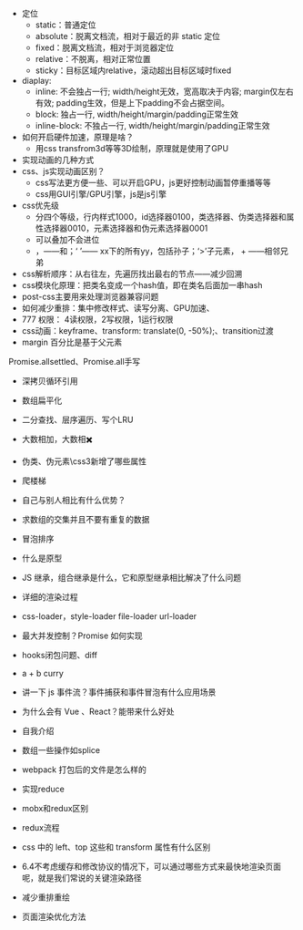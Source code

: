 - 定位
  - static：普通定位
  - absolute：脱离文档流，相对于最近的非 static 定位
  - fixed：脱离文档流，相对于浏览器定位
  - relative：不脱离，相对正常位置
  - sticky：目标区域内relative，滚动超出目标区域时fixed
- diaplay:
  - inline: 不会独占一行; width/height无效，宽高取决于内容; margin仅左右有效; padding生效，但是上下padding不会占据空间。
  - block: 独占一行, width/height/margin/padding正常生效
  - inline-block: 不独占一行, width/height/margin/padding正常生效
- 如何开启硬件加速，原理是啥？
  - 用css transfrom3d等等3D绘制，原理就是使用了GPU
- 实现动画的几种方式
- css、js实现动画区别？
  - css写法更方便一些、可以开启GPU，js更好控制动画暂停重播等等
  - css用GUI引擎/GPU引擎，js是js引擎
- css优先级
  - 分四个等级，行内样式1000，id选择器0100，类选择器、伪类选择器和属性选择器0010，元素选择器和伪元素选择器0001
  - 可以叠加不会进位
  - ，——和；‘ ’—— xx下的所有yy，包括孙子；‘>’子元素， + ——相邻兄弟
- css解析顺序：从右往左，先遍历找出最右的节点——减少回溯
- css模块化原理：把类名变成一个hash值，即在类名后面加一串hash
- post-css主要用来处理浏览器兼容问题
- 如何减少重排：集中修改样式、读写分离、GPU加速、
- 777 权限： 4读权限，2写权限，1运行权限
- css动画：keyframe、transform: translate(0, -50%);、transition过渡
- margin 百分比是基于父元素




Promise.allsettled、Promise.all手写

- 深拷贝循环引用
- 数组扁平化
- 二分查找、层序遍历、写个LRU

- 大数相加，大数相✖️
- 伪类、伪元素\css3新增了哪些属性
- 爬楼梯
- 自己与别人相比有什么优势？
- 求数组的交集并且不要有重复的数据
- 冒泡排序
- 什么是原型
- JS 继承，组合继承是什么，它和原型继承相比解决了什么问题
- 详细的渲染过程
- css-loader，style-loader file-loader url-loader
- 最大并发控制？Promise 如何实现
- hooks闭包问题、diff
- a + b  curry
- 讲一下 js 事件流？事件捕获和事件冒泡有什么应用场景
- 为什么会有 Vue 、React？能带来什么好处
- 自我介绍
- 数组一些操作如splice
- webpack 打包后的文件是怎么样的
- 实现reduce
- mobx和redux区别
- redux流程
- css 中的 left、top 这些和 transform 属性有什么区别
- 6.4不考虑缓存和修改协议的情况下，可以通过哪些方式来最快地渲染页面呢，就是我们常说的关键渲染路径
- 减少重排重绘
- 页面渲染优化方法